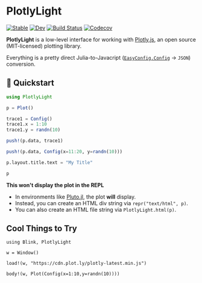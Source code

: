 # PlotlyLight

[![Stable](https://img.shields.io/badge/docs-stable-blue.svg)](https://joshday.github.io/PlotlyLight.jl/stable)
[![Dev](https://img.shields.io/badge/docs-dev-blue.svg)](https://joshday.github.io/PlotlyLight.jl/dev)
[![Build Status](https://travis-ci.com/joshday/PlotlyLight.jl.svg?branch=master)](https://travis-ci.com/joshday/PlotlyLight.jl)
[![Codecov](https://codecov.io/gh/joshday/PlotlyLight.jl/branch/master/graph/badge.svg)](https://codecov.io/gh/joshday/PlotlyLight.jl)


**PlotlyLight** is a low-level interface for working with [Plotly.js](https://plotly.com/javascript/),
an open source (MIT-licensed) plotting library. 

Everything is a pretty direct Julia-to-Javacript ([`EasyConfig.Config`](https://github.com/joshday/EasyConfig.jl) -> `JSON`) conversion.
 
## 🚀 Quickstart

```julia
using PlotlyLight 

p = Plot()

trace1 = Config()
trace1.x = 1:10
trace1.y = randn(10)

push!(p.data, trace1)

push!(p.data, Config(x=11:20, y=randn(10))) 

p.layout.title.text = "My Title"

p
```

**This won't display the plot in the REPL**

- In environments like [Pluto.jl](https://github.com/fonsp/Pluto.jl), the plot **will** display.
- Instead, you can create an HTML div string via `repr("text/html", p)`.
- You can also create an HTML file string via `PlotlyLight.html(p)`.

## Cool Things to Try

```
using Blink, PlotlyLight

w = Window()

load!(w, "https://cdn.plot.ly/plotly-latest.min.js")

body!(w, Plot(Config(x=1:10,y=randn(10))))
```
